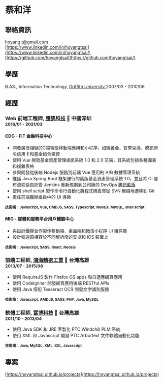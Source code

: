 # 蔡和洋

## 聯絡資訊

<i class="fas fa-envelope-square fa-lg"></i> [hoyang.t@gmail.com](mailto:hoyang.t@gmail.com)<br/>
<i class="fab fa-linkedin fa-lg"></i> [https://www.linkedin.com/in/hoyangtsai](https://www.linkedin.com/in/hoyangtsai/)<br/>
<i class="fab fa-github-square fa-lg"></i> [https://github.com/hoyangtsai](https://github.com/hoyangtsai/)<br/>

## 學歷

<i class="fas fa-graduation-cap fa-log"></i> B.AS., Information Technology, <a href="http://www.griffith.edu.au/" target="_blank">Griffith University </a> <time class="term">2007/03 - 2010/06</time>

## 經歷

### Web 前端工程師, <a href="https://www.tencent.com/" target="_blank">騰訊科技</a> 📍 中國深圳 <br><small><time class="term">2016/01 - 2021/03</time></small>

#### CDG - FiT 金融科技中心

- 開發廣泛相容的C端微信移動端應用和小程序，如微黃金、貨幣兌換、騰訊聯名信用卡和基金組合投資
- 使用 Vue 開發基金資產管理桌面系統 1.0 和 2.0 前端，其系統包括各種圖表和複雜表格
- 參與開發從後端 Nodejs 服務到前端 Vue 應用的 A/B 數據管理系統
- 維護 Java Spring Boot 框架運行的舊版基金資產管理系統 1.0，並且將 CI 發布流程從自託管 Jenkins 重新規劃到公司級的 DevOps [騰訊藍盾](https://github.com/Tencent/bk-ci)
- 使用 shell script 製作命令行自動化將程式碼倉庫從 SVN 無縫地遷移到 Git
- 擔任前端團隊組員中的 UI 導師

<small><b>技術棧：Javascript, Vue, CMDJS, SASS, Typescript, Nodejs, MySQL, shell script</b></small>

#### MIG - 媒體和服務平台用戶體驗中心

- 與設計團隊合作製作移動端、桌面端和微信小程序 UI 組件庫
- 設計稿還原相容於不同解析度的安卓和 iOS 裝置上

<small><b>技術棧：Javascript, SASS, React, Nodejs</b></small>

### 前端工程師, <a href="https://www.foxconn.com/" target="_blank">鴻海精密工業</a> 📍 台灣高雄 <br><small><time class="term">2013/07 - 2015/08</time></small>

- 使用 RequireJS 製作 Firefox OS apps 和自適應網頁應用
- 使用 CodeIgniter 開發網頁應用後端 RESTful APIs
- 使用 Java 搭配 Tesseract OCR 開發文字識別服務

<small><b>技術棧：Javascript, AMDJS, SASS, PHP, Java, MySQL</b></small>

### 軟體工程師, <a href="http://www.hismax.com.tw/" target="_blank">富博科技</a> 📍 台灣高雄 <br><small><time class="term">2011/10 - 2013/04</time></small>

- 使用 Java SDK 和 JRE 客製化 PTC Windchill PLM 系統
- 使用 XML 和 Javascript 開發 PTC Arbortext 文件軟體自動化功能

<small><b>技術棧：Java, MySQL, XML, XSL, Javascript</b></small>

## 專案

[https://hoyangtsai.github.io/projects](https://hoyangtsai.github.io/projects)
